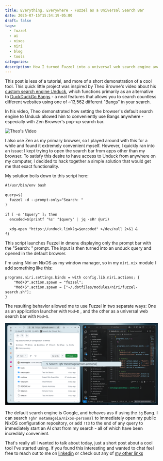 ```yaml
---
title: Everything, Everywhere - Fuzzel as a Universal Search Bar
date: 2025-07-15T15:54:19-05:00
draft: false
tags:
  - fuzzel
  - ai
  - nixos
  - niri
  - blog
  - tools
categories: 
description: How I turned Fuzzel into a universal web search engine available from anywhere on my computer.
---
```


This post is less of a tutorial, and more of a short demonstration of a cool tool. This quick little project was inspired by Theo Browne's video about his [custom search engine Unduck](https://soydev.link/unduck), which functions primarily as an alternative to [DuckDuckGo Bangs](https://duckduckgo.com/bangs) - a neat features that allows you to search countless different websites using one of ~13,562 different "Bangs" in your search. 

In his video, Theo demonstrated how setting the browser's default search engine to Unduck allowed him to conveniently use Bangs anywhere - especially with Zen Browser's pop-up search bar. 

![Theo's Video](https://www.youtube.com/watch?v=_DnNzRaBWUU)

I also use Zen as my primary browser, so I played around with this for a while and found it extremely convenient myself. However, I quickly ran into an issue: I kept trying to open the search bar from apps other than my browser. To satisfy this desire to have access to Unduck from anywhere on my computer, I decided to hack together a simple solution that would get me that exact functionality. 

My solution boils down to this script here:

```
#!/usr/bin/env bash

query=$(
  fuzzel -d --prompt-only="Search: "
)

if [ -n "$query" ]; then
  encoded=$(printf '%s' "$query" | jq -sRr @uri)

  xdg-open "https://unduck.link?q=$encoded" >/dev/null 2>&1 &
fi
```

This script launches Fuzzel in dmenu displaying only the prompt bar with the "Search: " prompt. The input is then turned into an unduck query and opened in the default browser. 

I'm using Niri on NixOS as my window manager, so in my `niri.nix` module I add something like this:

```
programs.niri.settings.binds = with config.lib.niri.actions; {
    "Mod+D".action.spawn = "fuzzel";
    "Mod+S".action.spawn = ["~/.dotfiles/modules/niri/fuzzel-search.sh"];
}
```

The resulting behavior allowed me to use Fuzzel in two separate ways: One as an application launcher with `Mod+D` , and the other as a universal web search bar with `Mod+S`. 

![fuzzel.png](fuzzel.png)

The default search engine is Google, and behaves ass if using the `!g` Bang. I can search `!ghr metamageia/nixos-personal` to immediately open my public NixOS configuration repository, or add `!t3` to the end of any query to immediately start an AI chat from my search - all of which have been incredibly convenient. 

That's really all I wanted to talk about today, just a short post about a cool tool I've started using. If you found this interesting and wanted to chat feel free to reach out to me on [linkedin](https://www.linkedin.com/in/gage-lara/) or check out any of [my other links](https://links.gagelara.com)